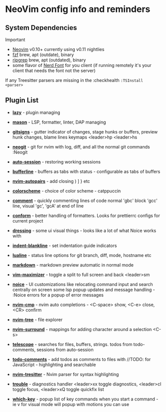 # NeoVim config info and reminders

## System Dependencies

> [!IMPORTANT]
>
> - [Neovim](https://github.com/neovim/neovim/releases) v0.10+ currently using v0.11 nightlies
> - [fzf](https://github.com/junegunn/fzf/releases) brew, apt (outdate), binary
> - [ripgrep](https://github.com/BurntSushi/ripgrep#installation) brew, apt (outdated), binary
> - some flavor of [Nerd Font](https://www.nerdfonts.com/font-downloads) for you client (if running remotely it's your client that needs the font not the server)
>
> If any Treesitter parsers are missing in the :checkhealth `:TSInstall <parser>`

## Plugin List

- [**lazy**](https://github.com/folke/lazy.nvim) - plugin managing
- [**mason**](https://github.com/williamboman/mason.nvim) - LSP, formatter, linter, DAP managing

- [**gitsigns**](https://github.com/lewis6991/gitsigns.nvim) - gutter indicator of changes, stage hunks or buffers, preview hunk changes, blame lines keymaps \<leader\>hp \<leader\>hs
- [**neogit**](https://github.com/NeogitOrg/neogit) - git for nvim with log, diff, and all the normal git commands :Neogit

- [**auto-session**](https://github.com/rmagatti/auto-session) - restoring working sessions
- [**bufferline**](https://github.com/akinsho/bufferline.nvim) - buffers as tabs with status - configurable as tabs of buffers
- [**nvim-autopairs**](https://github.com/windwp/nvim-autopairs) - add closing ) ] } etc
- [**colorscheme**](https://github.com/catppuccin/nvim) - choice of color scheme - catppuccin
- [**comment**](https://github.com/numToStr/Comment.nvim) - quickly commenting lines of code normal 'gbc' block 'gcc' line, visual 'gc', 'gcA' at end of line
- [**conform**](https://github.com/stevearc/conform.nvim) - better handling of formatters. Looks for prettierrc configs for current project
- [**dressing**](https://github.com/stevearc/dressing.nvim) - some ui visual things - looks like a lot of what Noice works with
- [**indent-blankline**](https://github.com/lukas-reineke/indent-blankline.nvim) - set indentation guide indicators
- [**lualine**](https://github.com/nvim-lualine/lualine.nvim) - status line options for git branch, diff, mode, hostname etc
- [**markdown**](https://github.com/MeanderingProgrammer/markdown.nvim) - markdown preview automatic in normal mode
- [**vim-maximizer**](https://github.com/szw/vim-maximizer) - toggle a split to full screen and back \<leader\>sm
- [**noice**](https://github.com/folke/noice.nvim) - UI customizations like relocating command input and search centrally on screen some lsp popup updates and message handling - :Noice errors for a popup of error messages
- [**nvim-cmp**](https://github.com/hrsh7th/nvim-cmp) - nvim auto completions - \<C-space\> show, \<C-e\> close, \<CR\> confirm
- [**nvim-tree**](https://github.com/nvim-tree/nvim-tree.lua) - file explorer
- [**nvim-surround**](https://github.com/tpope/vim-surround) - mappings for adding character around a selection \<C-s\>
- [**telescope**](https://github.com/nvim-telescope/telescope.nvim) - searches for files, buffers, strings. todos from todo-comments, sessions from auto-session
- [**todo-comments**](https://github.com/folke/todo-comments.nvim) - add todos as comments to files with //TODO: for JavaScript - highlighting and searchable
- [**nvim-tresitter**](https://github.com/tree-sitter/tree-sitter) - Nvim parser for syntax highlighting
- [**trouble**](https://github.com/folke/trouble.nvim) - diagnostics handler \<leader\>xx toggle diagnostics, \<leader\>cl toggle focus, \<leader\>xQ toggle quickfix list
- [**which-key**](https://github.com/folke/which-key.nvim) - popup list of key commands when you start a command - ie v for visual mode will popup with motions you can use
